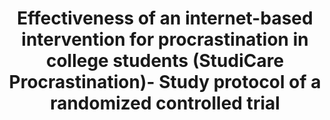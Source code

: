 --- 
abstract: '' 
authors: 
 - AM Küchler
 -  P Albus
 -  admin
 -  H Baumeister
doi: '' 
featured: false 
publication: '*Internet interventions*, 142' 
publication_short: '' 
publishDate: '2019-01-01' 
title: 'Effectiveness of an internet-based intervention for procrastination in college students (StudiCare Procrastination)- Study protocol of a randomized controlled trial' 
url_code: '' 
url_dataset: '' 
url_pdf: '' 
url_poster: '' 
url_project: '' 
url_slides: '' 
url_source: '' 
url_video: '' 
---